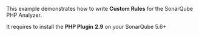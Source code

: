 This example demonstrates how to write **Custom Rules** for the SonarQube PHP Analyzer.

It requires to install the **PHP Plugin** **2.9** on your SonarQube 5.6+
